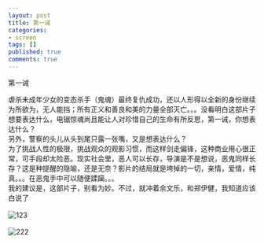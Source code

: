```yaml
---
layout: post
title: 第一诫
categories:
- screen
tags: []
published: true
comments: true
---
```

<p>第一诫
<div>虐杀未成年少女的变态杀手（鬼魂）最终复仇成功，还以人形得以全新的身份继续为所欲为，无人能挡；所有正义和善良和美的力量全部灭亡。。。没看明白这部片子想要表达什么，电锯惊魂尚且能让人对珍惜自己的生命有所反思，第一诫，你想表达什么？</div>
<div>另外，警察的头儿从头到尾只露一张嘴，又是想表达什么？</div>
<div>为了挑战人性的极限，挑战观众的观影习惯，而这样剑走偏锋，这种商业用心很正常，可手段却太险恶。现实社会里，恶人可以长存，导演是不是想说，恶鬼同样长存？这是种提醒的隐喻，还是无奈？影片的结局就是垮掉的一切，亲情，爱情，纯真。。。在恶鬼手中可以随便蹂躏。。。<br />我的建议是，这部片子，别看为妙。不过，就冲着余文乐，和郑伊健，我知道应该白说了</div>
<div><br /><img alt="123" src="http://photo.yupoo.com/walkerwzy/990176349f40/large/" border="0" /><br /><br /><img alt="222" src="http://photo.yupoo.com/walkerwzy/734586349f40/large/" border="0" /><br /></div></p>
